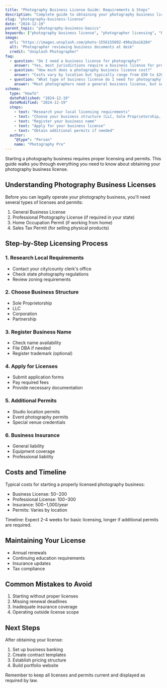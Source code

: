 ```yaml
---
title: "Photography Business License Guide: Requirements & Steps"
description: "Complete guide to obtaining your photography business license, including state requirements, costs, and step-by-step application process."
slug: "photography-business-license"
date: "2024-12-19"
parent_topic: "photography-business-basics"
keywords: ["photography business license", "photographer licensing", "business permits", "photography legal requirements"]
image:
  url: "https://images.unsplash.com/photo-1556155092-490a1ba16284"
  alt: "Photographer reviewing business documents at desk"
  credit: "Unsplash Photographer"
faq:
  - question: "Do I need a business license for photography?"
    answer: "Yes, most jurisdictions require a business license for professional photography services, even if you're operating from home."
  - question: "How much does a photography business license cost?"
    answer: "Costs vary by location but typically range from $50 to $200 annually for a basic business license."
  - question: "What type of business license do I need for photography?"
    answer: "Most photographers need a general business license, but some areas may require additional permits for commercial photography or studio operations."
schema:
  type: "HowTo"
  datePublished: "2024-12-19"
  dateModified: "2024-12-19"
  steps:
    - text: "Research your local licensing requirements"
    - text: "Choose your business structure (LLC, Sole Proprietorship, etc.)"
    - text: "Register your business name"
    - text: "Apply for your business license"
    - text: "Obtain additional permits if needed"
  author:
    "@type": "Person"
    name: "Photography Pro"
---
```


Starting a photography business requires proper licensing and permits. This guide walks you through everything you need to know about obtaining your photography business license.

## Understanding Photography Business Licenses

Before you can legally operate your photography business, you'll need several types of licenses and permits:

1. General Business License
2. Professional Photography License (if required in your state)
3. Home Occupation Permit (if working from home)
4. Sales Tax Permit (for selling physical products)

## Step-by-Step Licensing Process

### 1. Research Local Requirements
- Contact your city/county clerk's office
- Check state photography regulations
- Review zoning requirements

### 2. Choose Business Structure
- Sole Proprietorship
- LLC
- Corporation
- Partnership

### 3. Register Business Name
- Check name availability
- File DBA if needed
- Register trademark (optional)

### 4. Apply for Licenses
- Submit application forms
- Pay required fees
- Provide necessary documentation

### 5. Additional Permits
- Studio location permits
- Event photography permits
- Special venue credentials

### 6. Business Insurance
- General liability
- Equipment coverage
- Professional liability

## Costs and Timeline

Typical costs for starting a properly licensed photography business:
- Business License: $50-$200
- Professional License: $100-$300
- Insurance: $500-$1,000/year
- Permits: Varies by location

Timeline: Expect 2-4 weeks for basic licensing, longer if additional permits are required.

## Maintaining Your License

- Annual renewals
- Continuing education requirements
- Insurance updates
- Tax compliance

## Common Mistakes to Avoid

1. Starting without proper licenses
2. Missing renewal deadlines
3. Inadequate insurance coverage
4. Operating outside license scope

## Next Steps

After obtaining your license:
1. Set up business banking
2. Create contract templates
3. Establish pricing structure
4. Build portfolio website

Remember to keep all licenses and permits current and displayed as required by law.
